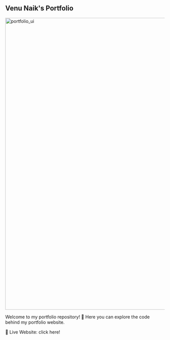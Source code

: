 ##                                                       Venu Naik's Portfolio
<img width="923" alt="portfolio_ui" src="https://github.com/venunaik509/myportfolio/assets/116625752/cdfa7f6c-396d-4471-8cf9-010874d92c20">

Welcome to my portfolio repository! 🚀 Here you can explore the code behind my portfolio website.

🌟 Live Website: click here!
                            

